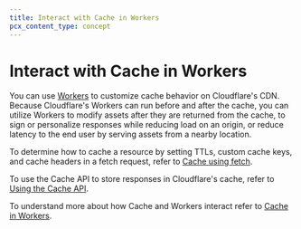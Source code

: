 ```yaml
---
title: Interact with Cache in Workers
pcx_content_type: concept
---
```


# Interact with Cache in Workers

You can use [Workers](/workers/) to customize cache behavior on Cloudflare's CDN. Because Cloudflare's Workers can run before and after the cache, you can utilize Workers to modify assets after they are returned from the cache, to sign or personalize responses while reducing load on an origin, or reduce latency to the end user by serving assets from a nearby location.

To determine how to cache a resource by setting TTLs, custom cache keys, and cache headers in a fetch request, refer to [Cache using fetch](/workers/examples/cache-using-fetch/).

To use the Cache API to store responses in Cloudflare's cache, refer to [Using the Cache API](/workers/examples/cache-api/).

To understand more about how Cache and Workers interact refer to [Cache in Workers](/workers/reference/how-the-cache-works/).
